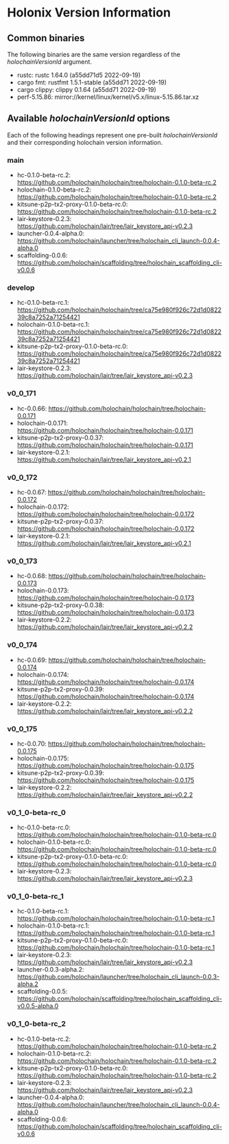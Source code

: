 # Holonix Version Information

## Common binaries
The following binaries are the same version regardless of the _holochainVersionId_ argument.

- rustc: rustc 1.64.0 (a55dd71d5 2022-09-19)
- cargo fmt: rustfmt 1.5.1-stable (a55dd71 2022-09-19)
- cargo clippy: clippy 0.1.64 (a55dd71 2022-09-19)
- perf-5.15.86: mirror://kernel/linux/kernel/v5.x/linux-5.15.86.tar.xz

## Available _holochainVersionId_ options
Each of the following headings represent one pre-built _holochainVersionId_ and their corresponding holochain version information.

### main
- hc-0.1.0-beta-rc.2: https://github.com/holochain/holochain/tree/holochain-0.1.0-beta-rc.2
- holochain-0.1.0-beta-rc.2: https://github.com/holochain/holochain/tree/holochain-0.1.0-beta-rc.2
- kitsune-p2p-tx2-proxy-0.1.0-beta-rc.0: https://github.com/holochain/holochain/tree/holochain-0.1.0-beta-rc.2
- lair-keystore-0.2.3: https://github.com/holochain/lair/tree/lair_keystore_api-v0.2.3
- launcher-0.0.4-alpha.0: https://github.com/holochain/launcher/tree/holochain_cli_launch-0.0.4-alpha.0
- scaffolding-0.0.6: https://github.com/holochain/scaffolding/tree/holochain_scaffolding_cli-v0.0.6

### develop
- hc-0.1.0-beta-rc.1: https://github.com/holochain/holochain/tree/ca75e980f926c72d1d082239c8a7252a71254421
- holochain-0.1.0-beta-rc.1: https://github.com/holochain/holochain/tree/ca75e980f926c72d1d082239c8a7252a71254421
- kitsune-p2p-tx2-proxy-0.1.0-beta-rc.0: https://github.com/holochain/holochain/tree/ca75e980f926c72d1d082239c8a7252a71254421
- lair-keystore-0.2.3: https://github.com/holochain/lair/tree/lair_keystore_api-v0.2.3

### v0_0_171
- hc-0.0.66: https://github.com/holochain/holochain/tree/holochain-0.0.171
- holochain-0.0.171: https://github.com/holochain/holochain/tree/holochain-0.0.171
- kitsune-p2p-tx2-proxy-0.0.37: https://github.com/holochain/holochain/tree/holochain-0.0.171
- lair-keystore-0.2.1: https://github.com/holochain/lair/tree/lair_keystore_api-v0.2.1

### v0_0_172
- hc-0.0.67: https://github.com/holochain/holochain/tree/holochain-0.0.172
- holochain-0.0.172: https://github.com/holochain/holochain/tree/holochain-0.0.172
- kitsune-p2p-tx2-proxy-0.0.37: https://github.com/holochain/holochain/tree/holochain-0.0.172
- lair-keystore-0.2.1: https://github.com/holochain/lair/tree/lair_keystore_api-v0.2.1

### v0_0_173
- hc-0.0.68: https://github.com/holochain/holochain/tree/holochain-0.0.173
- holochain-0.0.173: https://github.com/holochain/holochain/tree/holochain-0.0.173
- kitsune-p2p-tx2-proxy-0.0.38: https://github.com/holochain/holochain/tree/holochain-0.0.173
- lair-keystore-0.2.2: https://github.com/holochain/lair/tree/lair_keystore_api-v0.2.2

### v0_0_174
- hc-0.0.69: https://github.com/holochain/holochain/tree/holochain-0.0.174
- holochain-0.0.174: https://github.com/holochain/holochain/tree/holochain-0.0.174
- kitsune-p2p-tx2-proxy-0.0.39: https://github.com/holochain/holochain/tree/holochain-0.0.174
- lair-keystore-0.2.2: https://github.com/holochain/lair/tree/lair_keystore_api-v0.2.2

### v0_0_175
- hc-0.0.70: https://github.com/holochain/holochain/tree/holochain-0.0.175
- holochain-0.0.175: https://github.com/holochain/holochain/tree/holochain-0.0.175
- kitsune-p2p-tx2-proxy-0.0.39: https://github.com/holochain/holochain/tree/holochain-0.0.175
- lair-keystore-0.2.2: https://github.com/holochain/lair/tree/lair_keystore_api-v0.2.2

### v0_1_0-beta-rc_0
- hc-0.1.0-beta-rc.0: https://github.com/holochain/holochain/tree/holochain-0.1.0-beta-rc.0
- holochain-0.1.0-beta-rc.0: https://github.com/holochain/holochain/tree/holochain-0.1.0-beta-rc.0
- kitsune-p2p-tx2-proxy-0.1.0-beta-rc.0: https://github.com/holochain/holochain/tree/holochain-0.1.0-beta-rc.0
- lair-keystore-0.2.3: https://github.com/holochain/lair/tree/lair_keystore_api-v0.2.3

### v0_1_0-beta-rc_1
- hc-0.1.0-beta-rc.1: https://github.com/holochain/holochain/tree/holochain-0.1.0-beta-rc.1
- holochain-0.1.0-beta-rc.1: https://github.com/holochain/holochain/tree/holochain-0.1.0-beta-rc.1
- kitsune-p2p-tx2-proxy-0.1.0-beta-rc.0: https://github.com/holochain/holochain/tree/holochain-0.1.0-beta-rc.1
- lair-keystore-0.2.3: https://github.com/holochain/lair/tree/lair_keystore_api-v0.2.3
- launcher-0.0.3-alpha.2: https://github.com/holochain/launcher/tree/holochain_cli_launch-0.0.3-alpha.2
- scaffolding-0.0.5: https://github.com/holochain/scaffolding/tree/holochain_scaffolding_cli-v0.0.5-alpha.0

### v0_1_0-beta-rc_2
- hc-0.1.0-beta-rc.2: https://github.com/holochain/holochain/tree/holochain-0.1.0-beta-rc.2
- holochain-0.1.0-beta-rc.2: https://github.com/holochain/holochain/tree/holochain-0.1.0-beta-rc.2
- kitsune-p2p-tx2-proxy-0.1.0-beta-rc.0: https://github.com/holochain/holochain/tree/holochain-0.1.0-beta-rc.2
- lair-keystore-0.2.3: https://github.com/holochain/lair/tree/lair_keystore_api-v0.2.3
- launcher-0.0.4-alpha.0: https://github.com/holochain/launcher/tree/holochain_cli_launch-0.0.4-alpha.0
- scaffolding-0.0.6: https://github.com/holochain/scaffolding/tree/holochain_scaffolding_cli-v0.0.6
